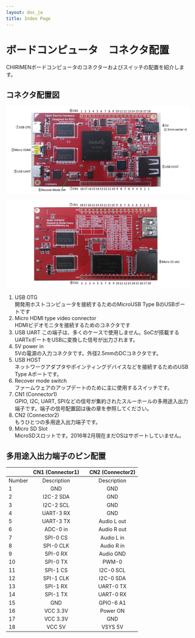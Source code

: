 ```yaml
---
layout: doc_ja
title: Index Page
---
```

# ボードコンピュータ　コネクタ配置
CHIRIMENボードコンピュータのコネクターおよびスイッチの配置を紹介します。

## コネクタ配置図

![chirimen_board_front](../images/chirimen_board_front.jpg) 

![chirimen_board_back](../images/chirimen_board_back.jpg) 

1. USB OTG  
開発用ホストコンピュータを接続するためのMicroUSB Type BのUSBポートです
1. Micro HDMI type video connector  
HDMIビデオモニタを接続するためのコネクタです
1. USB UART
この端子は、多くのケースで使用しません。SoCが搭載するUARTxポートをUSBに変換した信号が出力されます。
1. 5V power in  
5Vの電源の入力コネクタです。外径2.5mmのDCコネクタです。
1. USB HOST  
ネットワークアダプタやポインティングデバイスなどを接続するためのUSB Type Aポートです。
1. Recover mode switch  
ファームウェアのアップデートのために主に使用するスイッチです。
1. CN1 (Connector1)  
GPIO, I2C, UART, SPIなどの信号が集約されたスルーホールの多用途入出力端子です。端子の信号配置図は後の章を参照してください。
1. CN2  (Connector2)  
もうひとつの多用途入出力端子です。
1. Micro SD Slot  
MicroSDスロットです。2016年2月現在まだOSはサポートしていません。

## 多用途入出力端子のピン配置

||CN1 (Connector1)| |CN2 (Connector2)|
|------------|:--:|:----------:|:----------------:|
|Number|Description| |Description
|1|GND| |GND|
|2|I2C-2 SDA| |GND|
|3|I2C-2 SCL| |GND|
|4|UART-3 RX| |GND|
|5|UART-3 TX| |Audio L out|
|6|ADC-0 in| |Audio R out|
|7|SPI-0 CS| |Audio L in|
|8|SPI-0 CLK| |Audio R in|
|9|SPI-0 RX| |Audio GND|
|10|SPI-0 TX| |PWM-0|
|11|SPI-1 CS| |I2C-0 SCL|
|12|SPI-1 CLK| |I2C-0 SDA|
|13|SPI-1 RX| |UART-0 TX|
|14|SPI-1 TX| |UART-0 RX|
|15|GND| |GPIO-6 A1|
|16|VCC 3.3V| |Power ON|
|17|VCC 3.3V| |GND|
|18|VCC 5V| |VSYS 5V|